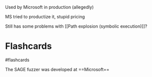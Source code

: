 Used by Microsoft in production (allegedly)

MS tried to productize it, stupid pricing

Still has some problems with [[Path explosion (symbolic execution)]]?

# Flashcards
#flashcards 

The SAGE fuzzer was developed at ==Microsoft==
<!--SR:!2022-06-13,102,290-->